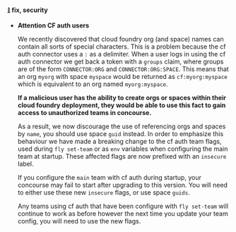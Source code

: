 #### <sub><sup><a name="4803" href="#4803">:link:</a></sup></sub> fix, security

* **Attention CF auth users**

  We recently discovered that cloud foundry org (and space) names can contain
  all sorts of special characters. This is a problem because the cf auth
  connector uses a `:` as a delimiter. When a user logs in using the cf auth
  connector we get back a token with a `groups` claim, where groups are of the
  form `CONNECTOR:ORG` and `CONNECTOR:ORG:SPACE`. This means that an org
  `myorg` with space `myspace` would be returned as `cf:myorg:myspace` which is
  equivalent to an org named `myorg:myspace`.

  **If a malicious user has the ability to create orgs or spaces within their
  cloud foundry deployment, they would be able to use this fact to gain access
  to unauthorized teams in concourse.**

  As a result, we now discourage the use of referencing orgs and spaces by
  `name`, you should use space `guid` instead. In order to emphasize this
  behaviour we have made a breaking change to the cf auth team flags, used
  during `fly set-team` or as `env` variables when configuring the main team
  at startup.  These affected flags are now prefixed with an `insecure` label.

  If you configure the `main` team with cf auth during startup, your concourse
  may fail to start after upgrading to this version. You will need to either
  use these new `insecure` flags, or use space `guids`.

  Any teams using cf auth that have been configure with `fly set-team` will
  continue to work as before however the next time you update your team config,
  you will need to use the new flags.
